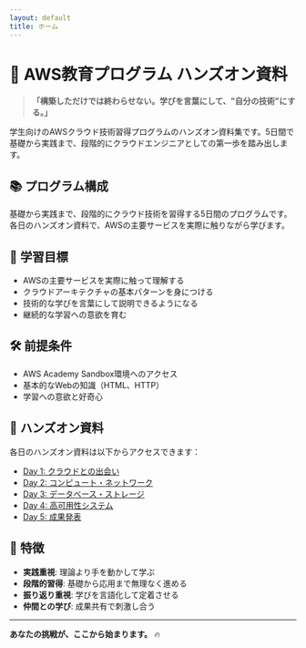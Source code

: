 ```yaml
---
layout: default
title: ホーム
---
```


# 🚀 AWS教育プログラム ハンズオン資料

> **「構築しただけでは終わらせない。学びを言葉にして、"自分の技術"にする。」**

学生向けのAWSクラウド技術習得プログラムのハンズオン資料集です。5日間で基礎から実践まで、段階的にクラウドエンジニアとしての第一歩を踏み出します。

## 📚 プログラム構成

基礎から実践まで、段階的にクラウド技術を習得する5日間のプログラムです。各日のハンズオン資料で、AWSの主要サービスを実際に触りながら学びます。

## 🎯 学習目標

- AWSの主要サービスを実際に触って理解する
- クラウドアーキテクチャの基本パターンを身につける
- 技術的な学びを言葉にして説明できるようになる
- 継続的な学習への意欲を育む

## 🛠️ 前提条件

- AWS Academy Sandbox環境へのアクセス
- 基本的なWebの知識（HTML、HTTP）
- 学習への意欲と好奇心

## 📖 ハンズオン資料

各日のハンズオン資料は以下からアクセスできます：

- [Day 1: クラウドとの出会い](day1/)
- [Day 2: コンピュート・ネットワーク](day2/)
- [Day 3: データベース・ストレージ](day3/)
- [Day 4: 高可用性システム](day4/)
- [Day 5: 成果発表](day5/)

## 🌟 特徴

- **実践重視**: 理論より手を動かして学ぶ
- **段階的習得**: 基礎から応用まで無理なく進める
- **振り返り重視**: 学びを言語化して定着させる
- **仲間との学び**: 成果共有で刺激し合う

---

**あなたの挑戦が、ここから始まります。** 🔥